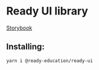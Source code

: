 # Ready UI library

[Storybook](http://readyeducation.surge.sh/)

## Installing:
`yarn i @ready-education/ready-ui`


